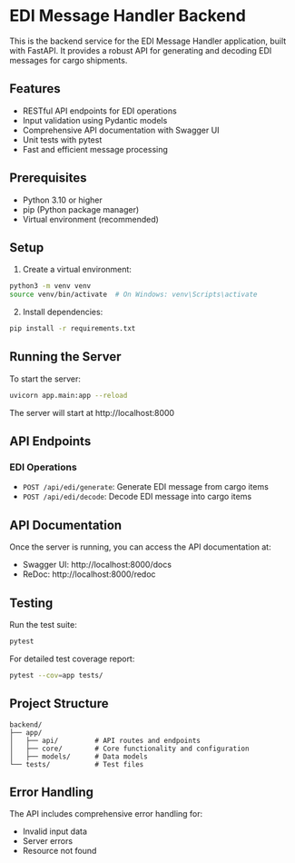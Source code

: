 # EDI Message Handler Backend

This is the backend service for the EDI Message Handler application, built with FastAPI. It provides a robust API for generating and decoding EDI messages for cargo shipments.

## Features

- RESTful API endpoints for EDI operations
- Input validation using Pydantic models
- Comprehensive API documentation with Swagger UI
- Unit tests with pytest
- Fast and efficient message processing

## Prerequisites

- Python 3.10 or higher
- pip (Python package manager)
- Virtual environment (recommended)

## Setup

1. Create a virtual environment:
```bash
python3 -m venv venv
source venv/bin/activate  # On Windows: venv\Scripts\activate
```

2. Install dependencies:
```bash
pip install -r requirements.txt
```

## Running the Server

To start the server:
```bash
uvicorn app.main:app --reload
```

The server will start at http://localhost:8000

## API Endpoints

### EDI Operations
- `POST /api/edi/generate`: Generate EDI message from cargo items
- `POST /api/edi/decode`: Decode EDI message into cargo items


## API Documentation

Once the server is running, you can access the API documentation at:
- Swagger UI: http://localhost:8000/docs
- ReDoc: http://localhost:8000/redoc

## Testing

Run the test suite:
```bash
pytest
```

For detailed test coverage report:
```bash
pytest --cov=app tests/
```

## Project Structure

```
backend/
├── app/
│   ├── api/         # API routes and endpoints
│   ├── core/        # Core functionality and configuration
│   ├── models/      # Data models
└── tests/           # Test files
```

## Error Handling

The API includes comprehensive error handling for:
- Invalid input data
- Server errors
- Resource not found
